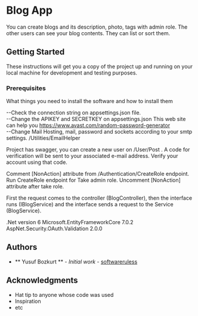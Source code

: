 # Blog App

You can create blogs and its description, photo, tags with admin role. The other users can see your blog contents. They can list or sort them.

## Getting Started

These instructions will get you a copy of the project up and running on your local machine for development and testing purposes.

### Prerequisites

What things you need to install the software and how to install them

--Check the connection string on appsettings.json file. <br>
--Change the APIKEY and SECRETKEY on appsettings.json This web site can help you https://www.avast.com/random-password-generator <br>
--Change Mail Hosting, mail, password and sockets according to your smtp settings. /Utilities/EmailHelper <br>

Project has swagger, you can create a new user on /User/Post . A code for verification will be sent to your associated e-mail address. Verify your account using that code.

Comment [NonAction] attribute from /Authentication/CreateRole endpoint. Run CreateRole endpoint for Take admin role. Uncomment [NonAction] attribute after take role.

First the request comes to the controller (BlogController), then the interface runs (IBlogService) and the interface sends a request to the Service (BlogService).

.Net version 6
Microsoft.EntityFrameworkCore 7.0.2
AspNet.Security.OAuth.Validation 2.0.0

## Authors

* ** Yusuf Bozkurt ** - *Initial work* - [softwareruless](https://github.com/softwareruless)

## Acknowledgments

* Hat tip to anyone whose code was used
* Inspiration
* etc
